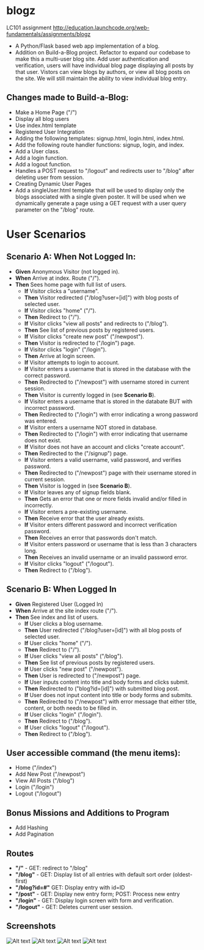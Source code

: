 # blogz
LC101 assignment
http://education.launchcode.org/web-fundamentals/assignments/blogz

* A Python/Flask based web app implementation of a blog.  
* Addition on Build-a-Blog project. Refactor to expand our codebase to make this a multi-user blog site. Add user authentication and verification, users will have individual blog page displaying all posts by that user. Vistors can view blogs by authors, or view all blog posts on the site. We will still maintain the ability to view individual blog entry.

## Changes made to Build-a-Blog:

* Make a Home Page ("/")
* Display all blog users
* Use index.html template
* Registered User Integration
* Adding the following templates: signup.html, login.html, index.html.
* Add the following route handler functions: signup, login, and index.
* Add a User class.
* Add a login function.
* Add a logout function.
* Handles a POST request to "/logout" and redirects user to "/blog" after deleting user from session.
* Creating Dynamic User Pages
* Add a singleUser.html template that will be used to display only the blogs associated with a single given poster. It will be used when we dynamically generate a page using a GET request with a user query parameter on the "/blog" route.

# User Scenarios

## Scenario A: When Not Logged In:

* **Given** Anonymous Visitor (not logged in).
* **When** Arrive at index. Route ("/").
* **Then** Sees home page with full list of users.
  - **If** Visitor clicks a "username".
  - **Then** Visitor redirected ("/blog?user=[id]") with blog posts of selected user.
  - **If** Visitor clicks "home" ("/").
  - **Then** Redirect to ("/").
  - **If** Visitor clicks "view all posts" and redirects to ("/blog").
  - **Then** See list of previous posts by registered users.
  - **If** Visitor clicks "create new post" ("/newpost").
  - **Then** Visitor is redirected to ("/login") page.
  - **If** Visitor clicks "login" ("/login").
  - **Then** Arrive at login screen.
  - **If** Visitor attempts to login to account.
  - **If** Visitor enters a username that is stored in the database with the correct password.
  - **Then** Redirected to ("/newpost") with username stored in current session.
  - **Then** Visitor is currently logged in (see **Scenario B**).
  - **If** Visitor enters a username that is stored in the databate BUT with incorrect password.
  - **Then** Redirected to ("/login") with error indicating a wrong password was entered.
  - **If** Visitor enters a username NOT stored in database.
  - **Then** Redirected to ("/login") with error indicating that username does not exist.
  - **If** Visitor does not have an account and clicks "create account".
  - **Then** Redirected to the ("/signup") page.
  - **If** Visitor enters a valid username, valid password, and verifies password.
  - **Then** Redirected to ("/newpost") page with their username stored in current session.
  - **Then** Visitor is logged in (see **Scenario B**).
  - **If** Visitor leaves any of signup fields blank.
  - **Then** Gets an error that one or more fields invalid and/or filled in incorrectly.
  - **If** Visitor enters a pre-existing username.
  - **Then** Receive error that the user already exists.
  - **If** Visitor enters different password and incorrect verification password.
  - **Then** Receives an error that passwords don't match.
  - **If** Visitor enters password or username that is less than 3 characters long.
  - **Then** Receives an invalid username or an invalid password error.
  - **If** Visitor clicks "logout" ("/logout").
  - **Then** Redirect to ("/blog").
                 
## Scenario B: When Logged In

* **Given** Registered User (Logged In)
* **When** Arrive at the site index route ("/").
* **Then** See index and list of users.
  - **If** User clicks a blog username.
  - **Then** User redirected ("/blog?user=[id]") with all blog posts of selected user.
  - **If** User clicks "home" ("/").
  - **Then** Redirect to ("/").
  - **If** User clicks "view all posts" ("/blog").
  - **Then** See list of previous posts by registered users.
  - **If** User clicks "new post" ("/newpost").
  - **Then** User is redirected to ("/newpost") page.
  - **If** User inputs content into title and body forms and clicks submit.
  - **Then** Redirected to ("blog?id=[id]") with submitted blog post.
  - **If** User does not input content into title or body forms and submits.
  - **Then** Redirected to ("/newpost") with error message that either title, content, or both needs to be filled in.
  - **If** User clicks "login" ("/login").
  - **Then** Redirect to ("/blog").
  - **If** User clicks "logout" ("/logout").
  - **Then** Redirect to ("/blog").

## User accessible command (the menu items):
* Home ("/index")
* Add New Post ("/newpost")
* View All Posts ("/blog")
* Login ("/login")
* Logout ("/logout")

## Bonus Missions and Additions to Program
* Add Hashing
* Add Pagination

## Routes
* **"/"** - GET: redirect to "/blog"
* **"/blog"** - GET: Display list of all entries with default sort order (oldest-first)
* **"/blog?id=#"** GET: Display entry with id=ID
* **"/post"** - GET: Display new entry form; POST: Process new entry
* **"/login"** - GET: Display login screen with form and verification.
* **"/logout"** - GET: Deletes current user session.

## Screenshots

![Alt text](/../master/static/screenshots/1.png?raw=true "Optional Title")
![Alt text](/../master/static/screenshots/2.png?raw=true "Optional Title")
![Alt text](/../master/static/screenshots/3.png?raw=true "Optional Title")
![Alt text](/../master/static/screenshots/4.png?raw=true "Optional Title")
